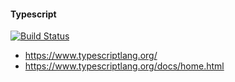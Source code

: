 #### Typescript

[![Build Status](https://cloud.drone.io/api/badges/davisvansant/typescript_handbook/status.svg)](https://cloud.drone.io/davisvansant/typescript_handbook)

- https://www.typescriptlang.org/
- https://www.typescriptlang.org/docs/home.html
